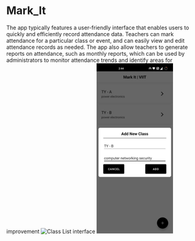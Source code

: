 # Mark_It 
The app typically features a user-friendly interface that enables users to quickly and efficiently record attendance data. Teachers can mark attendance for 
a particular class or event, and can easily view and edit attendance records as needed. The app also allow teachers to generate reports on attendance, such as 
monthly reports, which can be used by administrators to monitor attendance trends and identify areas for improvement 
<img src="https://github.com/shaiilesh/Mark_It/raw/master/Class%20_item.jpg" alt="Class List interface" width="200">
<img src="https://github.com/shaiilesh/Mark_It/raw/master/Add%20Class.jpg" alt="Class List interface" width="200">







 
